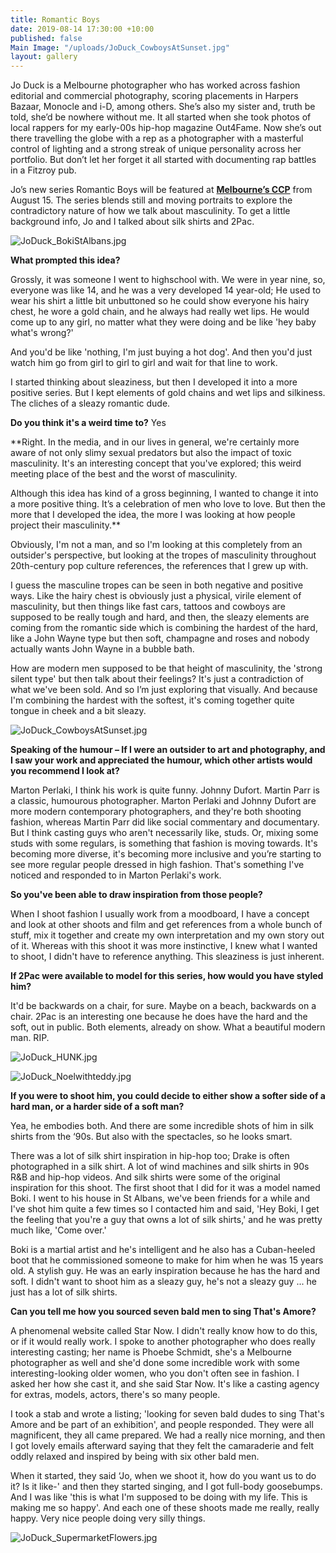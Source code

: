 ```yaml
---
title: Romantic Boys
date: 2019-08-14 17:30:00 +10:00
published: false
Main Image: "/uploads/JoDuck_CowboysAtSunset.jpg"
layout: gallery
---
```


Jo Duck is a Melbourne photographer who has worked across fashion editorial and commercial photography, scoring placements in Harpers Bazaar, Monocle and i-D, among others. She’s also my sister and, truth be told, she’d be nowhere without me. It all started when she took photos of local rappers for my early-00s hip-hop magazine Out4Fame. Now she’s out there travelling the globe with a rep as a photographer with a masterful control of lighting and a strong streak of unique personality across her portfolio. But don’t let her forget it all started with documenting rap battles in a Fitzroy pub.

Jo’s new series Romantic Boys will be featured at **[Melbourne’s CCP](https://www.instagram.com/ccp_australia/)** from August 15. The series blends still and moving portraits to explore the contradictory nature of how we talk about masculinity. To get a little background info, Jo and I talked about silk shirts and 2Pac.

![JoDuck_BokiStAlbans.jpg](/uploads/JoDuck_BokiStAlbans.jpg)

**What prompted this idea?**

Grossly, it was someone I went to highschool with. We were in year nine, so, everyone was like 14, and he was a very developed 14 year-old; He used to wear his shirt a little bit unbuttoned so he could show everyone his hairy chest, he wore a gold chain, and he always had really wet lips. He would come up to any girl, no matter what they were doing and be like 'hey baby what's wrong?'

And you'd be like 'nothing, I'm just buying a hot dog'. And then you'd just watch him go from girl to girl to girl and wait for that line to work. 

I started thinking about sleaziness, but then I developed it into a more positive series. But I kept elements of gold chains and wet lips and silkiness. The cliches of a sleazy romantic dude.

**Do you think it's a weird time to?**
Yes

**Right. In the media, and in our lives in general, we're certainly more aware of not only slimy sexual predators but also the impact of toxic masculinity. It's an interesting concept that you've explored; this weird meeting place of the best and the worst of masculinity.

Although this idea has kind of a gross beginning, I wanted to change it into a more positive thing. It’s a celebration of men who love to love. But then the more that I developed the idea, the more I was looking at how people project their masculinity.**

Obviously, I'm not a man, and so I'm looking at this completely from an outsider's perspective, but looking at the tropes of masculinity throughout 20th-century pop culture references, the references that I grew up with.

I guess the masculine tropes can be seen in both negative and positive ways. Like the hairy chest is obviously just a physical, virile element of masculinity, but then things like fast cars, tattoos and cowboys are supposed to be really tough and hard, and then, the sleazy elements are coming from the romantic side which is combining the hardest of the hard, like a John Wayne type but then soft, champagne and roses and nobody actually wants John Wayne in a bubble bath.

How are modern men supposed to be that height of masculinity, the 'strong silent type' but then talk about their feelings? It's just a contradiction of what we've been sold. And so I’m just exploring that visually. And because I'm combining the hardest with the softest, it's coming together quite tongue in cheek and a bit sleazy.

![JoDuck_CowboysAtSunset.jpg](/uploads/JoDuck_CowboysAtSunset.jpg)

**Speaking of the humour – If I were an outsider to art and photography, and I saw your work and appreciated the humour, which other artists would you recommend I look at?**

Marton Perlaki, I think his work is quite funny. Johnny Dufort. Martin Parr is a classic, humourous photographer. Marton Perlaki and Johnny Dufort are more modern contemporary photographers, and they're both shooting fashion, whereas Martin Parr did like social commentary and documentary. But I think casting guys who aren't necessarily like, studs. Or, mixing some studs with some regulars, is something that fashion is moving towards. It's becoming more diverse, it's becoming more inclusive and you’re starting to see more regular people dressed in high fashion. That's something I've noticed and responded to in Marton Perlaki's work.


**So you've been able to draw inspiration from those people?**

When I shoot fashion I usually work from a moodboard, I have a concept and look at other shoots and film and get references from a whole bunch of stuff, mix it together and create my own interpretation and my own story out of it. Whereas with this shoot it was more instinctive, I knew what I wanted to shoot, I didn't have to reference anything. This sleaziness is just inherent.


**If 2Pac were available to model for this series, how would you have styled him?**

It'd be backwards on a chair, for sure. Maybe on a beach, backwards on a chair. 2Pac is an interesting one because he does have the hard and the soft, out in public. Both elements, already on show. What a beautiful modern man. RIP.

![JoDuck_HUNK.jpg](/uploads/JoDuck_HUNK.jpg)

![JoDuck_Noelwithteddy.jpg](/uploads/JoDuck_Noelwithteddy.jpg)

**If you were to shoot him, you could decide to either show a softer side of a hard man, or a harder side of a soft man?**

Yea, he embodies both. And there are some incredible shots of him in silk shirts from the ‘90s. But also with the spectacles, so he looks smart. 

There was a lot of silk shirt inspiration in hip-hop too; Drake is often photographed in a silk shirt. A lot of wind machines and silk shirts in 90s R&B and hip-hop videos. And silk shirts were some of the original inspiration for this shoot. The first shoot that I did for it was a model named Boki. I went to his house in St Albans, we've been friends for a while and I've shot him quite a few times so I contacted him and said, 'Hey Boki, I get the feeling that you're a guy that owns a lot of silk shirts,' and he was pretty much like, 'Come over.'

Boki is a martial artist and he's intelligent and he also has a Cuban-heeled boot that he commissioned someone to make for him when he was 15 years old. A stylish guy. He was an early inspiration because he has the hard and soft. I didn't want to shoot him as a sleazy guy, he's not a sleazy guy ... he just has a lot of silk shirts.

**Can you tell me how you sourced seven bald men to sing That's Amore?**

A phenomenal website called Star Now. I didn't really know how to do this, or if it would really work. I spoke to another photographer who does really interesting casting; her name is Phoebe Schmidt, she's a Melbourne photographer as well and she'd done some incredible work with some interesting-looking older women, who you don't often see in fashion. I asked her how she cast it, and she said Star Now. It's like a casting agency for extras, models, actors, there's so many people. 

I took a stab and wrote a listing; 'looking for seven bald dudes to sing That's Amore and be part of an exhibition', and people responded. They were all magnificent, they all came prepared. We had a really nice morning, and then I got lovely emails afterward saying that they felt the camaraderie and felt oddly relaxed and inspired by being with six other bald men. 

When it started, they said ‘Jo, when we shoot it, how do you want us to do it? Is it like-' and then they started singing, and I got full-body goosebumps. And I was like 'this is what I'm supposed to be doing with my life. This is making me so happy'. And each one of these shoots made me really, really happy. Very nice people doing very silly things.

![JoDuck_SupermarketFlowers.jpg](/uploads/JoDuck_SupermarketFlowers.jpg)

